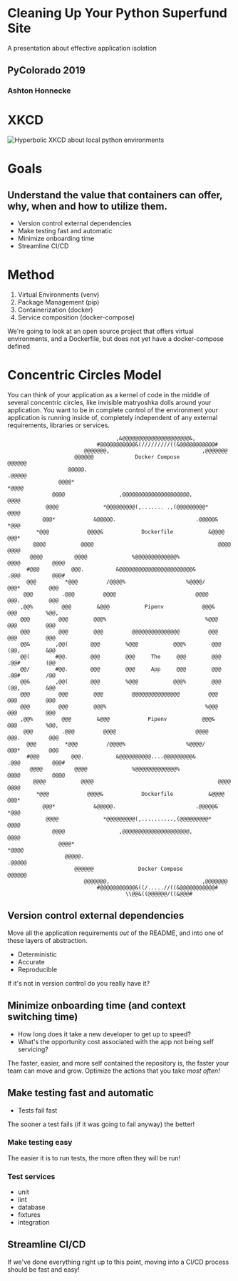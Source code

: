 # Cleaning Up Your Python Superfund Site
A presentation about effective application isolation
## PyColorado 2019
### Ashton Honnecke

# XKCD
![Hyperbolic XKCD about local python environments](https://imgs.xkcd.com/comics/python_environment.png)

# Goals
## Understand the value that containers can offer, why, when and how to utilize them.
* Version control external dependencies
* Make testing fast and automatic
* Minimize onboarding time
* Streamline CI/CD

# Method
1. Virtual Environments (venv)
2. Package Management (pip)
3. Containerization (docker)
3. Service composition (docker-compose)

We're going to look at an open source project that offers virtual environments, and a Dockerfile,
but does not yet have a docker-compose defined

# Concentric Circles Model
You can think of your application as a kernel of code in the middle of several concentric
circles, like invisible matryoshka dolls around your application. You want to be in complete
control of the environment your application is running inside of, completely independent of
any external requirements, libraries or services.

```
                                  ,&@@@@@@@@@@@@@@@@@@@@@&,
                            #@@@@@@@@@@@&(/////////((&@@@@@@@@@@@#
                        @@@@@@@,                             ,@@@@@@@
                     @@@@@@             Docker Compose             @@@@@@
                   @@@@@.                                             .@@@@@
                @@@@*                                                   *@@@@
              @@@@                 ,@@@@@@@@@@@@@@@@@@@@@,                 @@@@
            @@@@              *@@@@@@@@@(,....... .,(@@@@@@@@@*              @@@@
           @@@*            &@@@@@.                         .@@@@@&            *@@@
         *@@@            @@@@&            Dockerfile           &@@@@            @@@*
        @@@@           @@@@                                       @@@@           @@@@
       @@@@          @@@@              %@@@@@@@@@@@@@%              @@@@          @@@@
      #@@@          @@@.          &@@@@@@@@@@@@@@@@@@@@@@@&          .@@@          @@@#
      @@@         *@@@         /@@@@%                   %@@@@/         @@@*         @@@
     @@@         .@@@         @@@@                         @@@@         @@@.         @@@
    ,@@%         @@@        &@@@           Pipenv            @@@&        @@@         %@@,
    @@@         @@@        @@@%                               %@@@        @@@         @@@
    @@@         @@@        @@@         @@@@@@@@@@@@@@@         @@@        @@@         @@@
    @@&        ,@@(       @@@        %@@@           @@@%        @@@       (@@,        &@@
    @@(        #@@.       @@@        @@@     The     @@@        @@@       .@@#        (@@
    @@/        #@@.       @@@        @@@     App     @@@        @@@       .@@#        /@@
    @@&        ,@@(       @@@        %@@@           @@@%        @@@       (@@,        &@@
    @@@         @@@        @@@         @@@@@@@@@@@@@@@         @@@        @@@         @@@
    @@@         @@@        @@@%                               %@@@        @@@         @@@
    ,@@%         @@@        &@@@            Pipenv           @@@&        @@@         %@@,
     @@@         .@@@         @@@@                         @@@@         @@@.         @@@
      @@@         *@@@         /@@@@%                   %@@@@/         @@@*         @@@
      #@@@          @@@.          &@@@@@@@@@@....@@@@@@@@@&          .@@@          @@@#
       @@@@          @@@@              %@@@@@@@@@@@@@%              @@@@          @@@@
        @@@@           @@@@                                       @@@@           @@@@
         *@@@            @@@@&            Dockerfile           &@@@@            @@@*
           @@@*            &@@@@@.                         .@@@@@&            *@@@
            @@@@              *@@@@@@@@@(,..........,(@@@@@@@@@*              @@@@
              @@@@                 ,@@@@@@@@@@@@@@@@@@@@@,                 @@@@
                @@@@*                                                   *@@@@
                  @@@@@.                                             .@@@@@
                     @@@@@@              Docker Compose           @@@@@@
                        @@@@@@@,                             ,@@@@@@@
                            #@@@@@@@@@@@&((/.....//((&@@@@@@@@@@@#
                                     \\@@&((@@@@@@/((&@@@#
```

## Version control external dependencies

Move all the application requirements *out* of the README, and into one of these layers
of abstraction.

* Deterministic
* Accurate
* Reproducible

If it's not in version control do you really have it?

## Minimize onboarding time (and context switching time)

* How long does it take a new developer to get up to speed?
* What's the opportunity cost associated with the app not being self servicing?

The faster, easier, and more self contained the repository is, the faster your team can
move and grow. Optimize the actions that you take *most often!*

## Make testing fast and automatic

* Tests fail fast

The sooner a test fails (if it was going to fail anyway) the better!

### Make testing easy
The easier it is to run tests, the more often they will be run!

### Test services
* unit
* lint
* database
* fixtures
* integration

## Streamline CI/CD

If we've done everything right up to this point, moving into a CI/CD process should be
fast and easy!
